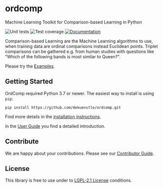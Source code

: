 # ordcomp
Machine Learning Toolkit for Comparison-based Learning in Python

![Unit tests](https://github.com/dekuenstle/ordcomp/workflows/Python%20package/badge.svg)
![Test coverage](https://codecov.io/gh/dekuenstle/ordcomp/branch/master/graph/badge.svg?token=P9JRT6OK6O)
[![Documentation](https://readthedocs.org/projects/ordcomp/badge/?version=latest)](https://ordcomp.readthedocs.io/en/latest/?badge=latest)

Comparison-based Learning are the Machine Learning algorithms to use, when training data
are ordinal comparisons instead Euclidean points. 
Triplet comparisons can be gathered e.g. from human studies with questions like 
"Which of the following bands is most similar to Queen?".

Please try the [Examples](https://ordcomp.readthedocs.io/en/latest/generated_examples/index.html).

## Getting Started

OrdComp required Python 3.7 or newer. The easiest way to install is using `pip`:

```
pip install https://github.com/dekuenstle/ordcomp.git
```
Find more details in the [installation instructions](https://ordcomp.readthedocs.io/en/latest/install.html).


In the [User Guide](https://ordcomp.readthedocs.io/en/latest/user_guide/index.html) you find a detailed introduction.

## Contribute

We are happy about your contributions.
Please see our [Contributor Guide](https://ordcomp.readthedocs.io/en/latest/contributor_guide/index.html). 

## License

This library is free to use under to [LGPL-2.1 License](https://ordcomp.readthedocs.io/en/latest/contributor_guide/index.html) conditions.

